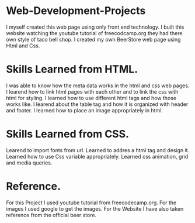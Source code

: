 # Web-Development-Projects
I myself created this web page using only front end technology.
I built this website watching the youtube tutorial of freecodcamp.org they had there own style of taco bell shop.
I created my own BeerStore web page using Html and Css.

# Skills Learned from HTML.
I was able to know how the meta data works in the html and css web pages.
I learend how to link html pages with each other and to link the css with html for styling.
I learned how to use different html tags and how those works like.
I learend about the table tag and how it is organized with header and footer.
I learned how to place an image appropriately in html.

# Skills Learned from CSS.
Learend to import fonts from url.
Learned to addres a html tag and design it.
Learned how to use Css variable appropriately.
Learned css animation, grid and media queries.

# Reference.
For this Project I used youtube tutorial from freecodecamp.org.
For the images I used google to get the images.
For the Website I have also taken reference from the official beer store.
